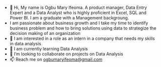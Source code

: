 - 👋 Hi, My name is Ogbu Mary Ifeoma. A product manager, Data Entry Expert and a Data Analyst who is highly proficient in Excel, SQL and Power BI. I am a graduate with a Management backgroung.
- I am passionate about business growth and I take my time to identify business problem and how to bring solutions using data to strategize the decision making of an organization
- 👀 I am interested in a role as an intern in a company that needs my skills in data analysis
- 🌱 I am currently learning Data Analysis 
- 💞️ I’m looking to collaborate on projects on Data Analysis
- 📫 Reach me on ogbumaryifeoma@gmail.com
  
  

<!---
OgbuMaryIfeoma/OgbuMaryIfeoma is a ✨ special ✨ repository because its `README.md` (this file) appears on your GitHub profile.
You can click the Preview link to take a look at your changes.
--->
